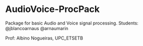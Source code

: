 # AudioVoice-ProcPack
Package for basic Audio and Voice signal processing. 
Students: 
@jblancoarnaus 
@arnaumarin

Prof: Albino Nogueiras, UPC_ETSETB

